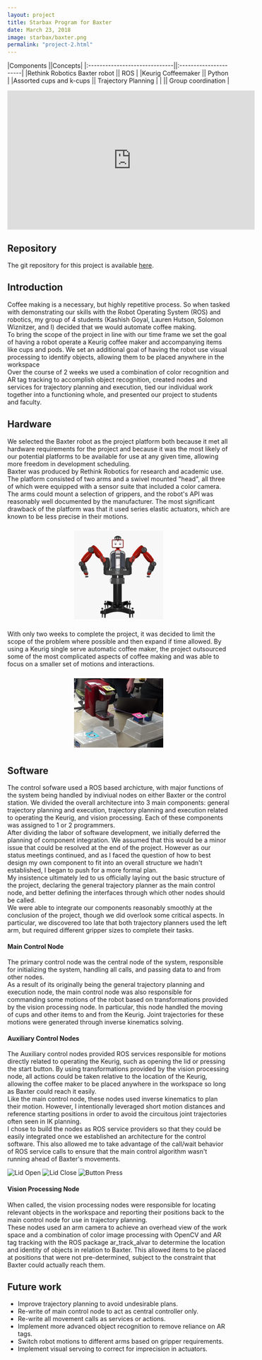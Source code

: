 ```yaml
---
layout: project
title: Starbax Program for Baxter
date: March 23, 2018
image: starbax/baxter.png
permalink: "project-2.html"
---
```



|Components                     ||Concepts|
|:------------------------------||:----------------------|
|Rethink Robotics Baxter robot  || ROS                   |
|Keurig Coffeemaker             || Python                |
|Assorted cups and k-cups       || Trajectory Planning   |
|                               || Group coordination    |



<!--
Todo:
    Get this project working on my station and collect images
    Get video of my section of the project working. I know can use and rely on it.  
-->

<iframe width="560" height="315" src="https://www.youtube.com/embed/it30mJ7AgRM" frameborder="0" style="display: block; margin-left: auto; margin-right: auto;" allow="accelerometer; autoplay; encrypted-media; gyroscope; picture-in-picture" allowfullscreen></iframe>

## Repository
The git repository for this project is available [here](https://github.com/Laurenhut/ME495-final-project).  



## Introduction
Coffee making is a necessary, but highly repetitive process. So when tasked with demonstrating our skills with the Robot Operating System (ROS) and robotics, my group of 4 students (Kashish Goyal, Lauren Hutson, Solomon Wiznitzer, and I) decided that we would automate coffee making.  
To bring the scope of the project in line with our time frame we set the goal of having a robot operate a Keurig coffee maker and accompanying items like cups and pods. We set an additional goal of having the robot use visual processing to identify objects, allowing them to be placed anywhere in the workspace  
Over the course of 2 weeks we used a combination of color recognition and AR tag tracking to accomplish object recognition, created nodes and services for trajectory planning and execution, tied our individual work together into a functioning whole, and presented our project to students and faculty.  


## Hardware
We selected the Baxter robot as the project platform both because it met all hardware requirements for the project and because it was the most likely of our potential platforms to be available for use at any given time, allowing more freedom in development scheduling.  
Baxter was produced by Rethink Robotics for research and academic use. The platform consisted of two arms and a swivel mounted "head", all three of which were equipped with a sensor suite that included a color camera. The arms could mount a selection of grippers, and the robot's API was reasonably well documented by the manufacturer. The most significant drawback of the platform was that it used series elastic actuators, which are known to be less precise in their motions.  

<img src="./public/images/starbax/baxter2.jpg" alt="The Baxter robot" width="40%" style="display: block; margin-left: auto; margin-right: auto; padding: 10px;"/>

With only two weeks to complete the project, it was decided to limit the scope of the problem where possible and then expand if time allowed. By using a Keurig single serve automatic coffee maker, the project outsourced some of the most complicated aspects of coffee making and was able to focus on a smaller set of motions and interactions.  

<img src="./public/images/starbax/hardware.png" alt="Tagged Keurig and cups" width="40%" style="display: block; margin-left: auto; margin-right: auto; padding: 10px;"/>



## Software
The control sofware used a ROS based archicture, with major functions of the system being handled by indiviual nodes on either Baxter or the control station. We divided the overall architecture into 3 main components: general trajectory planning and execution, trajectory planning and execution related to operating the Keurig, and vision processing. Each of these components was assigned to 1 or 2 programmers.  
After dividing the labor of software development, we initially deferred the planning of component integration. We assumed that this would be a minor issue that could be resolved at the end of the project. However as our status meetings continued, and as I faced the question of how to best design my own component to fit into an overall structure we hadn't established, I began to push for a more formal plan.  
My insistence ultimately led to us officially laying out the basic structure of the project, declaring the general trajectory planner as the main control node, and better defining the interfaces through which other nodes should be called.  
We were able to integrate our components reasonably smoothly at the conclusion of the project, though we did overlook some critical aspects. In particular, we discovered too late that both trajectory planners used the left arm, but required different gripper sizes to complete their tasks.  

#### Main Control Node
The primary control node was the central node of the system, responsible for initializing the system, handling all calls, and passing data to and from other nodes.  
As a result of its originally being the general trajectory planning and execution node, the main control node was also responsible for commanding some motions of the robot based on transformations provided by the vision processing node. In particular, this node handled the moving of cups and other items to and from the Keurig. Joint trajectories for these motions were generated through inverse kinematics solving.  

#### Auxiliary Control Nodes
The Auxiliary control nodes provided ROS services responsible for motions directly related to operating the Keurig, such as opening the lid or pressing the start button. By using transformations provided by the vision processing node, all actions could be taken relative to the location of the Keurig, allowing the coffee maker to be placed anywhere in the workspace so long as Baxter could reach it easily.  
Like the main control node, these nodes used inverse kinematics to plan their motion. However, I intentionally leveraged short motion distances and reference starting positions in order to avoid the circuitous joint trajectories often seen in IK planning.  
I chose to build the nodes as ROS service providers so that they could be easily integrated once we established an architecture for the control software. This also allowed me to take advantage of the call/wait behavior of ROS service calls to ensure that the main control algorithm wasn't running ahead of Baxter's movements.  

<img src="./public/images/starbax/baxter_open.gif" alt="Lid Open" style="display: inline-block; max-width: 30%; max-height: 30%;" />
<img src="./public/images/starbax/baxter_close.gif" alt="Lid Close" style="display: inline-block; max-width: 30%; max-height: 30%;" />
<img src="./public/images/starbax/baxter_press.gif" alt="Button Press" style="display: inline-block; max-width: 30%; max-height: 30%;" />

#### Vision Processing Node
When called, the vision processing nodes were responsible for locating relevant objects in the workspace and reporting their positions back to the main control node for use in trajectory planning.  
These nodes used an arm camera to achieve an overhead view of the work space and a combination of color image processing with OpenCV and AR tag tracking with the ROS package ar_track_alvar to determine the location and identity of objects in relation to Baxter. This allowed items to be placed at positions that were not pre-determined, subject to the constraint that Baxter could actually reach them.  



## Future work
* Improve trajectory planning to avoid undesirable plans.
* Re-write of main control node to act as central controller only.
* Re-write all movement calls as services or actions.
* Implement more advanced object recognition to remove reliance on AR tags.
* Switch robot motions to different arms based on gripper requirements.
* Implement visual servoing to correct for imprecision in actuators.



